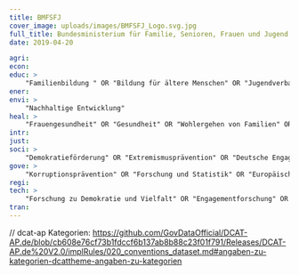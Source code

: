 ```yaml
---
title: BMFSFJ
cover_image: uploads/images/BMFSFJ_Logo.svg.jpg
full_title: Bundesministerium für Familie, Senioren, Frauen und Jugend
date: 2019-04-20

agri:
econ:
educ: >
    "Familienbildung " OR "Bildung für ältere Menschen" OR "Jugendverbandsarbeit" OR "Außerschulische Kinderbildung" OR "Familienberatung" OR "politische Bildung" OR "Deutsches Jugendinstitut" OR "Außerschulische Jugendbildung"
ener:
envi: >
    "Nachhaltige Entwicklung"
heal: >
    "Frauengesundheit" OR "Gesundheit" OR "Wohlergehen von Familien" OR "Müttergenesungswerk" OR "Hospizarbeit und palliative Betreuung" OR "Altenhilfe" OR "Pflegeberufe" OR "Unterstützung für Betroffene sexueller Gewalt" OR "Pflegende Angehörige" OR "Demenz" OR "Pflegebedürftigkeit im Alter" OR "Prävention im Alter" OR "Altenpflege"
intr:
just:
soci: >
    "Demokratieförderung" OR "Extremismusprävention" OR "Deutsche Engagementstiftung" OR "Bundesfreiwilligendienst" OR "Jugendfreiwilligendienste" OR "Monitoring familienbezogene Leistungen" OR "Familienfreundliche Arbeitswelt" OR "Elterngeld" OR "Kindergeld" OR "Mutterschutz" OR "Gleichgeschlechtliche Lebensweisen, Geschlechtliche Vielfal" OR "Pflegende Angehörige" OR "Wohnen im Alter" OR "Mehrgenerationenhäuser" OR "Gleichstellungspolitik für Jungen und Männer" OR "Gleichstellung in der digitalen Gesellschaft" OR "Unterstützung bei ungewollter Kinderlosigkeit" OR "Jugendverbandsarbeit  " OR "Europäische und internationale Jugendpolitik" OR "Chancengerechtigkeit" OR "Kindertagesstätten" OR "Kinderbetreuung" OR "Grundschulkindern" OR "Antisemitismusprävention" OR "Rassismusprävention" OR "Migration " OR "Vielfalt" OR "Diversität" OR "Engagementinfrastrukturen" OR "Stiftung" OR "Elternzeit" OR "Kinderzuschlag" OR "Adoption" OR "politische Bildung" OR "Deutsches Jugendinstitut" OR "Integration" OR "Jugendsozialarbeit" OR "Kindertagespflege"
gove: >
    "Korruptionsprävention" OR "Forschung und Statistik" OR "Europäischer Sozialfonds" OR "Deutsche Engagementstiftung" OR "Frauen in öffentlichen Führungspositionen" OR "Engagementinfrastrukturen" OR "Informationsfreiheitsgesetz (Anfragestatistik)"
regi:
tech: >
    "Forschung zu Demokratie und Vielfalt" OR "Engagementforschung" OR "Altersforschung" OR "Jugendforschung" OR "Forschung Kindesmissbrauch" OR "Forschung und Statistik"
tran:
---
```


// dcat-ap Kategorien: https://github.com/GovDataOfficial/DCAT-AP.de/blob/cb608e76cf73b1fdccf6b137ab8b88c23f01f791/Releases/DCAT-AP.de%20V2.0/implRules/020_conventions_dataset.md#angaben-zu-kategorien-dcattheme-angaben-zu-kategorien